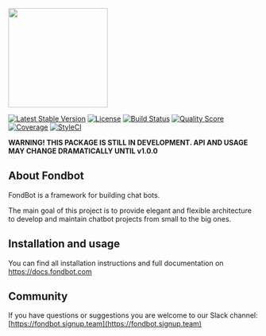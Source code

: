 <img src="https://docs.fondbot.com/images/logo.png" width="200px">

[![Latest Stable Version](https://poser.pugx.org/fondbot/fondbot/v/stable?format=flat-square)](https://packagist.org/packages/fondbot/fondbot)
[![License](https://poser.pugx.org/fondbot/fondbot/license?format=flat-square)](https://packagist.org/packages/fondbot/fondbot)
[![Build Status](https://img.shields.io/travis/fondbot/fondbot.svg?style=flat-square)](https://travis-ci.org/fondbot/fondbot)
[![Quality Score](https://img.shields.io/scrutinizer/g/fondbot/fondbot.svg?style=flat-square)](https://scrutinizer-ci.com/g/fondbot/fondbot)
[![Coverage](https://img.shields.io/scrutinizer/coverage/g/fondbot/fondbot.svg?style=flat-square)](https://scrutinizer-ci.com/g/fondbot/fondbot)
[![StyleCI](https://styleci.io/repos/78780366/shield)](https://styleci.io/repos/78780366)

**WARNING! THIS PACKAGE IS STILL IN DEVELOPMENT. API AND USAGE MAY CHANGE DRAMATICALLY UNTIL v1.0.0**

## About Fondbot
FondBot is a framework for building chat bots.

The main goal of this project is to provide elegant and flexible architecture to develop and maintain chatbot projects from small to the big ones.

## Installation and usage

You can find all installation instructions and full documentation on https://docs.fondbot.com

## Community

If you have questions or suggestions you are welcome to our Slack channel:
[https://fondbot.signup.team](https://fondbot.signup.team)
